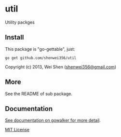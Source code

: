 util
========

Utility packges

Install
-------
This package is "go-gettable", just:

    go get github.com/shenwei356/util

Copyright (c) 2013, Wei Shen (shenwei356@gmail.com)

More
----
See the README of sub package.

Documentation
-------------

[See documentation on gowalker for more detail](http://gowalker.org/github.com/shenwei356/util).

[MIT License](https://github.com/shenwei356/util/blob/master/LICENSE)